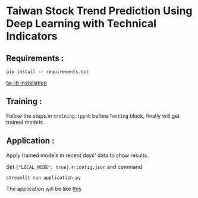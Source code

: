 # Taiwan Stock Trend Prediction Using Deep Learning with Technical Indicators

## Requirements :

`pip install -r requirements.txt`

[ta-lib installation](https://markdownlivepreview.com/)



## Training :

Follow the steps in `training.ipynb` before `Testing` block, finally will get trained models.

## Application :

Apply trained models in recent days' data to show results.

Set `{"LOCAL_MODE": true}` in `config.json` and command

`streamlit run application.py`

The application will be like [this](https://tsaojiho-stock-trend-prediction-application-qe9dmo.streamlitapp.com/)
